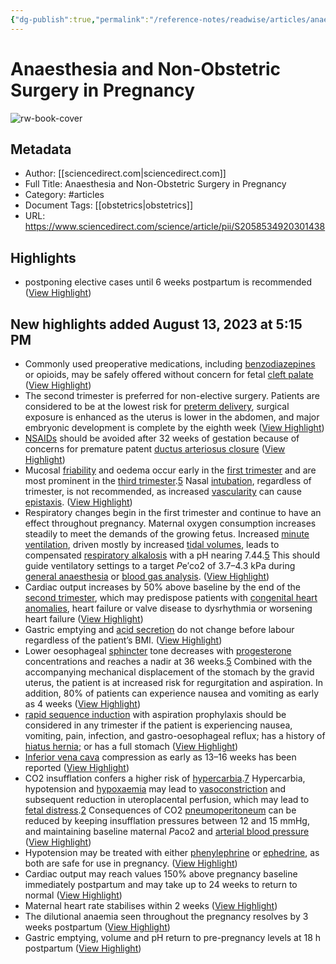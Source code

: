 ```yaml
---
{"dg-publish":true,"permalink":"/reference-notes/readwise/articles/anaesthesia-and-non-obstetric-surgery-in-pregnancy/"}
---
```


# Anaesthesia and Non-Obstetric Surgery in Pregnancy

![rw-book-cover](https://ars.els-cdn.com/content/image/1-s2.0-S2058534920X00138-cov150h.gif)

## Metadata
- Author: [[sciencedirect.com\|sciencedirect.com]]
- Full Title: Anaesthesia and Non-Obstetric Surgery in Pregnancy
- Category: #articles
- Document Tags: [[obstetrics\|obstetrics]] 
- URL: https://www.sciencedirect.com/science/article/pii/S2058534920301438

## Highlights
- postponing elective cases until 6 weeks postpartum is recommended ([View Highlight](https://read.readwise.io/read/01gseq28amm321vnt87qhya6v6))
## New highlights added August 13, 2023 at 5:15 PM
- Commonly used preoperative medications, including [benzodiazepines](https://www.sciencedirect.com/topics/medicine-and-dentistry/benzodiazepine) or opioids, may be safely offered without concern for fetal [cleft palate](https://www.sciencedirect.com/topics/medicine-and-dentistry/cleft-palate) ([View Highlight](https://read.readwise.io/read/01gxn7bns798wg0fcph0tq585e))
- The second trimester is preferred for non-elective surgery. Patients are considered to be at the lowest risk for [preterm delivery](https://www.sciencedirect.com/topics/medicine-and-dentistry/premature-labor), surgical exposure is enhanced as the uterus is lower in the abdomen, and major embryonic development is complete by the eighth week ([View Highlight](https://read.readwise.io/read/01gxn7c22wzdak0nq43msbd86k))
- [NSAIDs](https://www.sciencedirect.com/topics/medicine-and-dentistry/nonsteroid-antiinflammatory-agent) should be avoided after 32 weeks of gestation because of concerns for premature patent [ductus arteriosus closure](https://www.sciencedirect.com/topics/medicine-and-dentistry/ductus-arteriosus-obliteration) ([View Highlight](https://read.readwise.io/read/01gxnb98p2jtdmvjnr1pq20vwx))
- Mucosal [friability](https://www.sciencedirect.com/topics/medicine-and-dentistry/friability) and oedema occur early in the [first trimester](https://www.sciencedirect.com/topics/medicine-and-dentistry/first-trimester-pregnancy) and are most prominent in the [third trimester](https://www.sciencedirect.com/topics/medicine-and-dentistry/third-trimester-pregnancy).[5](https://www.sciencedirect.com/science/article/pii/S2058534920301438#bib5) Nasal [intubation](https://www.sciencedirect.com/topics/medicine-and-dentistry/intubation), regardless of trimester, is not recommended, as increased [vascularity](https://www.sciencedirect.com/topics/medicine-and-dentistry/vascularity) can cause [epistaxis](https://www.sciencedirect.com/topics/medicine-and-dentistry/epistaxis). ([View Highlight](https://read.readwise.io/read/01gxnbbaxtmwhkga053wgha8b3))
- Respiratory changes begin in the first trimester and continue to have an effect throughout pregnancy. Maternal oxygen consumption increases steadily to meet the demands of the growing fetus. Increased [minute ventilation](https://www.sciencedirect.com/topics/medicine-and-dentistry/respiratory-minute-volume), driven mostly by increased [tidal volumes](https://www.sciencedirect.com/topics/medicine-and-dentistry/tidal-volume), leads to compensated [respiratory alkalosis](https://www.sciencedirect.com/topics/medicine-and-dentistry/respiratory-alkalosis) with a pH nearing 7.44.[5](https://www.sciencedirect.com/science/article/pii/S2058534920301438#bib5) This should guide ventilatory settings to a target *P*e′co2 of 3.7–4.3 kPa during [general anaesthesia](https://www.sciencedirect.com/topics/medicine-and-dentistry/general-anaesthesia) or [blood gas analysis](https://www.sciencedirect.com/topics/medicine-and-dentistry/blood-gas-analysis). ([View Highlight](https://read.readwise.io/read/01gxnbcrpghm87mravt5gpvjxx))
- Cardiac output increases by 50% above baseline by the end of the [second trimester](https://www.sciencedirect.com/topics/medicine-and-dentistry/second-trimester-pregnancy), which may predispose patients with [congenital heart anomalies](https://www.sciencedirect.com/topics/medicine-and-dentistry/congenital-heart-defect), heart failure or valve disease to dysrhythmia or worsening heart failure ([View Highlight](https://read.readwise.io/read/01gxnbdgjeeddchrx20a33ebga))
- Gastric emptying and [acid secretion](https://www.sciencedirect.com/topics/medicine-and-dentistry/acid-secretion) do not change before labour regardless of the patient’s BMI. ([View Highlight](https://read.readwise.io/read/01gxnbepaq45nka0mc98amx0wd))
- Lower oesophageal [sphincter](https://www.sciencedirect.com/topics/medicine-and-dentistry/sphincter) tone decreases with [progesterone](https://www.sciencedirect.com/topics/medicine-and-dentistry/progesterone) concentrations and reaches a nadir at 36 weeks.[5](https://www.sciencedirect.com/science/article/pii/S2058534920301438#bib5) Combined with the accompanying mechanical displacement of the stomach by the gravid uterus, the patient is at increased risk for regurgitation and aspiration. In addition, 80% of patients can experience nausea and vomiting as early as 4 weeks ([View Highlight](https://read.readwise.io/read/01gxnbfmsmcxbrwhrht7428m1x))
- [rapid sequence induction](https://www.sciencedirect.com/topics/medicine-and-dentistry/rapid-sequence-induction) with aspiration prophylaxis should be considered in any trimester if the patient is experiencing nausea, vomiting, pain, infection, and gastro-oesophageal reflux; has a history of [hiatus hernia](https://www.sciencedirect.com/topics/medicine-and-dentistry/hiatus-hernia); or has a full stomach ([View Highlight](https://read.readwise.io/read/01gxnbg3b0tt5zfs4ecgqn7g0z))
- [Inferior vena cava](https://www.sciencedirect.com/topics/medicine-and-dentistry/inferior-vena-cava) compression as early as 13–16 weeks has been reported ([View Highlight](https://read.readwise.io/read/01gxnbh5qzd571jnq4qks67am3))
- CO2 insufflation confers a higher risk of [hypercarbia](https://www.sciencedirect.com/topics/medicine-and-dentistry/hypercapnia).[7](https://www.sciencedirect.com/science/article/pii/S2058534920301438#bib7) Hypercarbia, hypotension and [hypoxaemia](https://www.sciencedirect.com/topics/medicine-and-dentistry/hypoxemia) may lead to [vasoconstriction](https://www.sciencedirect.com/topics/medicine-and-dentistry/vasoconstriction) and subsequent reduction in uteroplacental perfusion, which may lead to [fetal distress](https://www.sciencedirect.com/topics/medicine-and-dentistry/fetus-distress).[2](https://www.sciencedirect.com/science/article/pii/S2058534920301438#bib2) Consequences of CO2 [pneumoperitoneum](https://www.sciencedirect.com/topics/medicine-and-dentistry/pneumoperitoneum) can be reduced by keeping insufflation pressures between 12 and 15 mmHg, and maintaining baseline maternal *P*aco2 and [arterial blood pressure](https://www.sciencedirect.com/topics/medicine-and-dentistry/arterial-pressure) ([View Highlight](https://read.readwise.io/read/01gxnbk0qvg5k8d0apzevawrmf))
- Hypotension may be treated with either [phenylephrine](https://www.sciencedirect.com/topics/medicine-and-dentistry/phenylephrine) or [ephedrine](https://www.sciencedirect.com/topics/medicine-and-dentistry/ephedrine), as both are safe for use in pregnancy. ([View Highlight](https://read.readwise.io/read/01gxnbk51p1j1dpkga4tsnvwtq))
- Cardiac output may reach values 150% above pregnancy baseline immediately postpartum and may take up to 24 weeks to return to normal ([View Highlight](https://read.readwise.io/read/01gxnpt70bvxw4qr40456n2xhm))
- Maternal heart rate stabilises within 2 weeks ([View Highlight](https://read.readwise.io/read/01gxnptcf55g2s9g6z803vhkfm))
- The dilutional anaemia seen throughout the pregnancy resolves by 3 weeks postpartum ([View Highlight](https://read.readwise.io/read/01gxnpthr7h4jvpjjrbfpq2cme))
- Gastric emptying, volume and pH return to pre-pregnancy levels at 18 h postpartum ([View Highlight](https://read.readwise.io/read/01gxnptn0fvjwsk36j7y4dd4ar))
